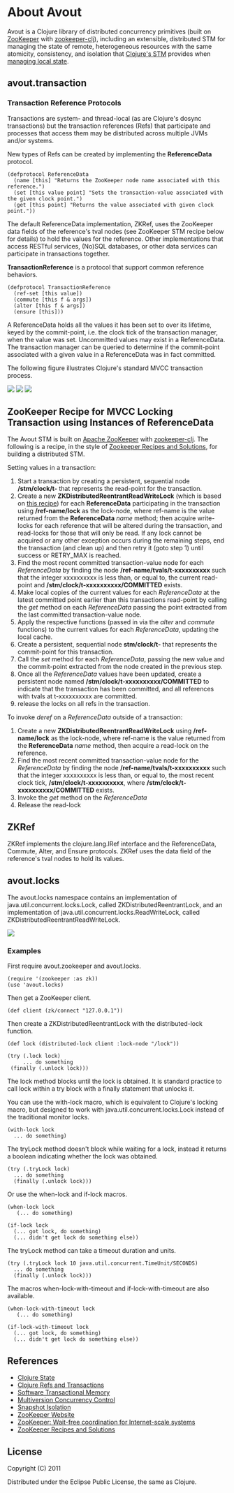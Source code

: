 # About Avout

Avout is a Clojure library of distributed concurrency primitives (built on <a href="http://zookeeper.apache.org">ZooKeeper</a> with <a href="https://github.com/liebke/zookeeper-clj">zookeeper-clj</a>), including an extensible, distributed STM for managing the state of remote, heterogeneous resources with the same atomicity, consistency, and isolation that <a href="http://clojure.org/refs">Clojure's STM</a> provides when <a href="http://clojure.org/state">managing local state</a>.


## avout.transaction

### Transaction Reference Protocols

Transactions are system- and thread-local (as are Clojure's dosync transactions) but the transaction references (Refs) that participate and processes that access them may be distributed across multiple JVMs and/or systems. 

New types of Refs can be created by implementing the **ReferenceData** protocol.

    (defprotocol ReferenceData
      (name [this] "Returns the ZooKeeper node name associated with this reference.")
      (set [this value point] "Sets the transaction-value associated with the given clock point.")
      (get [this point] "Returns the value associated with given clock point."))
      
The default ReferenceData implementation, ZKRef, uses the ZooKeeper data fields of the reference's tval nodes (see ZooKeeper STM recipe below for details) to hold the values for the reference. Other implementations that access RESTful services, (No)SQL databases, or other data services can participate in transactions together.

**TransactionReference** is a protocol that support common reference behaviors.

    (defprotocol TransactionReference
      (ref-set [this value])
      (commute [this f & args])
      (alter [this f & args])
      (ensure [this]))


A ReferenceData holds all the values it has been set to over its lifetime, keyed by the commit-point, i.e. the clock tick of the transaction manager, when the value was set. Uncommitted values may exist in a ReferenceData. The transaction manager can be queried to determine if the commit-point associated with a given value in a ReferenceData was in fact committed.

The following figure illustrates Clojure's standard MVCC transaction process.

<img src="https://github.com/liebke/avout/raw/master/docs/images/deref.png" />

<img src="https://github.com/liebke/avout/raw/master/docs/images/ref-set.png" />

<img src="https://github.com/liebke/avout/raw/master/docs/images/avout-stm.png" />


## ZooKeeper Recipe for MVCC Locking Transaction using Instances of ReferenceData

The Avout STM is built on <a href="http://zookeeper.apache.org">Apache ZooKeeper</a> with <a href="https://github.com/liebke/zookeeper-clj">zookeeper-clj</a>. The following is a recipe, in the style of <a href="http://zookeeper.apache.org/doc/trunk/recipes.html">Zookeeper Recipes and Solutions</a>, for building a distributed STM.

Setting values in a transaction:

1. Start a transaction by creating a persistent, sequential node **/stm/clock/t-** that represents the read-point for the transaction.
2. Create a new **ZKDistributedReentrantReadWriteLock** (which is based on <a href="http://zookeeper.apache.org/doc/trunk/recipes.html#Shared+Locks">this recipe</a>) for each **ReferenceData** participating in the transaction using **/ref-name/lock** as the lock-node, where ref-name is the value returned from the **ReferenceData** *name* method; then acquire write-locks for each reference that will be altered during the transaction, and read-locks for those that will only be read. If any lock cannot be acquired or any other exception occurs during the remaining steps, end the transaction (and clean up) and then retry it (goto step 1) until success or RETRY_MAX is reached.
3. Find the most recent committed transaction-value node for each *ReferenceData* by finding the node **/ref-name/tvals/t-xxxxxxxxxx** such that the integer xxxxxxxxxx is less than, or equal to, the current read-point and **/stm/clock/t-xxxxxxxxxx/COMMITTED** exists. 
4. Make local copies of the current values for each *ReferenceData* at the latest committed point earlier than this transactions read-point by calling the *get* method on each *ReferenceData* passing the point extracted from the last committed transaction-value node.
5. Apply the respective functions (passed in via the *alter* and *commute* functions) to the current values for each *ReferenceData*, updating the local cache.
6. Create a persistent, sequential node **stm/clock/t-** that represents the commit-point for this transaction.
7. Call the *set* method for each *ReferenceData*, passing the new value and the commit-point extracted from the node created in the previous step.
8. Once all the *ReferenceData* values have been updated, create a persistent node named **/stm/clock/t-xxxxxxxxxx/COMMITTED** to indicate that the transaction has been committed, and all references with tvals at t-xxxxxxxxxx are committed.
9. release the locks on all refs in the transaction.


To invoke *deref* on a *ReferenceData* outside of a transaction: 

1. Create a new **ZKDistributedReentrantReadWriteLock** using **/ref-name/lock** as the lock-node, where ref-name is the value returned from the **ReferenceData** *name* method, then acquire a read-lock on the reference.
2. Find the most recent committed transaction-value node for the *ReferenceData* by finding the node **/ref-name/tvals/t-xxxxxxxxxx** such that the integer xxxxxxxxxx is less than, or equal to, the most recent clock tick, **/stm/clock/t-xxxxxxxxxx**, where **/stm/clock/t-xxxxxxxxxx/COMMITTED** exists.
3. Invoke the *get* method on the *ReferenceData*
4. Release the read-lock


## ZKRef

ZKRef implements the clojure.lang.IRef interface and the ReferenceData, Commute, Alter, and Ensure protocols. ZKRef uses the data field of the reference's tval nodes to hold its values.


## avout.locks

The avout.locks namespace contains an implementation of java.util.concurrent.locks.Lock, called ZKDistributedReentrantLock, and an implementation of java.util.concurrent.locks.ReadWriteLock, called ZKDistributedReentrantReadWriteLock.

<img src="https://github.com/liebke/avout/raw/master/docs/images/locks.png" />

### Examples


First require avout.zookeeper and avout.locks.

    (require '(zookeeper :as zk))
    (use 'avout.locks)
    
Then get a ZooKeeper client.    

    (def client (zk/connect "127.0.0.1"))
    
Then create a ZKDistributedReentrantLock with the distributed-lock function.

    (def lock (distributed-lock client :lock-node "/lock"))
    
    (try (.lock lock)
         ... do something
	 (finally (.unlock lock)))

The lock method blocks until the lock is obtained. It is standard practice to call lock within a try block with a finally statement that unlocks it.
	 
You can use the with-lock macro, which is equivalent to Clojure's locking macro, but designed to work with java.util.concurrent.locks.Lock instead of the traditional monitor locks.

    (with-lock lock
      ... do something)
      
The tryLock method doesn't block while waiting for a lock, instead it returns a boolean indicating whether the lock was obtained.

    (try (.tryLock lock)
      ... do something
      (finally (.unlock lock)))
      
Or use the when-lock and if-lock macros.

    (when-lock lock
       (... do something)
       
    (if-lock lock
      (... got lock, do something)
      (... didn't get lock do something else))
      
The tryLock method can take a timeout duration and units.

    (try (.tryLock lock 10 java.util.concurrent.TimeUnit/SECONDS)
      ... do something
      (finally (.unlock lock)))

The macros when-lock-with-timeout and if-lock-with-timeout are also available.

    (when-lock-with-timeout lock
       (... do something)
       
    (if-lock-with-timeout lock
      (... got lock, do something)
      (... didn't get lock do something else))



## References

* <a href="http://clojure.org/state">Clojure State</a>
* <a href="http://clojure.org/refs">Clojure Refs and Transactions</a>
* <a href="http://en.wikipedia.org/wiki/Software_transactional_memory">Software Transactional Memory</a>
* <a href="http://en.wikipedia.org/wiki/Multiversion_concurrency_control">Multiversion Concurrency Control</a>
* <a href="http://en.wikipedia.org/wiki/Snapshot_isolation">Snapshot Isolation</a>
* <a href="http://zookeeper.apache.org/">ZooKeeper Website</a>
* <a href="http://www.usenix.org/event/atc10/tech/full_papers/Hunt.pdf">ZooKeeper: Wait-free coordination for Internet-scale systems</a>
* <a href="http://zookeeper.apache.org/doc/trunk/recipes.html">ZooKeeper Recipes and Solutions</a>


## License

Copyright (C) 2011 

Distributed under the Eclipse Public License, the same as Clojure.
